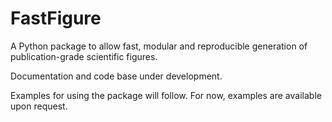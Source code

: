 # FastFigure
A Python package to allow fast, modular and reproducible generation of publication-grade scientific figures.

Documentation and code base under development.

Examples for using the package will follow. For now, examples are available upon request.
